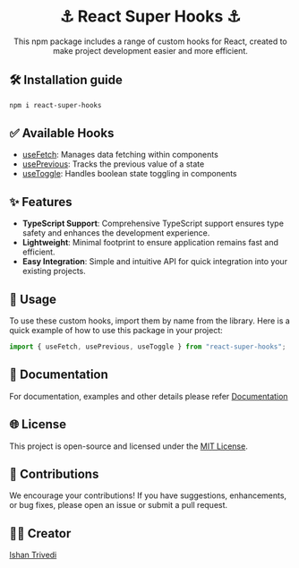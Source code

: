 <div align="center">
    <h1> ⚓ React Super Hooks ⚓ </h1>
    <p>This npm package includes a range of custom hooks for React, created to make project development easier and more efficient.</p>
</div>

## 🛠️ Installation guide

```bash
npm i react-super-hooks
```

## ✅ Available Hooks

- [useFetch](https://github.com/ishantrivedi25/react-super-hooks/tree/master/docs#usefetch): Manages data fetching within components
- [usePrevious](https://github.com/ishantrivedi25/react-super-hooks/tree/master/docs#useprevious): Tracks the previous value of a state
- [useToggle](https://github.com/ishantrivedi25/react-super-hooks/tree/master/docs#usetoggle): Handles boolean state toggling in components

## ✨ Features

- **TypeScript Support**: Comprehensive TypeScript support ensures type safety and enhances the development experience.
- **Lightweight**: Minimal footprint to ensure application remains fast and efficient.
- **Easy Integration**: Simple and intuitive API for quick integration into your existing projects.

## 🚀 Usage

To use these custom hooks, import them by name from the library. Here is a quick example of how to use this package in your project:

```typescript
import { useFetch, usePrevious, useToggle } from "react-super-hooks";
```

## 📄 Documentation

For documentation, examples and other details please refer [Documentation](https://github.com/ishantrivedi25/react-super-hooks/tree/master/docs)

## 🌐 License

This project is open-source and licensed under the [MIT License](LICENSE).

## 🤝 Contributions

We encourage your contributions! If you have suggestions, enhancements, or bug fixes, please open an issue or submit a pull request.

## ✍🏻 Creator

[Ishan Trivedi](https://ishantrivedi25.github.io/)
